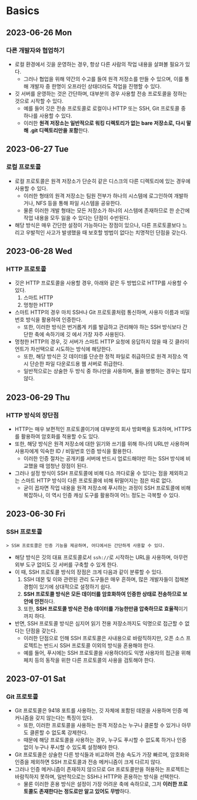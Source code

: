 # Basics
## 2023-06-26 Mon
### 다른 개발자와 협업하기
* 로컬 환경에서 깃을 운영하는 경우, 항상 다른 사람의 작업 내용을 살펴볼 필요가 있다.
  * 그러나 협업을 위해 약간의 수고를 들여 원격 저장소를 만들 수 있으며, 이를 통해 개발자 중 한명이 오프라인 상태더라도 작업을 진행할 수 있다.
* 깃 서버를 운영하는 것은 간단하며, 대부분의 경우 사용할 전송 프로토콜을 정하는 것으로 시작할 수 있다.
  * 예를 들어 깃은 전송 프로토콜로 로컬이나 HTTP 또는 SSH, Git 프로토콜 중 하나를 사용할 수 있다.
  * 이러한 **원격 저장소는 일반적으로 워킹 디렉토리가 없는 bare 저장소로, 다시 말해 .git 디렉토리만을 포함**한다.

## 2023-06-27 Tue
### 로컬 프로토콜
* 로컬 프로토콜은 원격 저장소가 단순히 같은 디스크의 다른 디렉토리에 있는 경우에 사용할 수 있다.
  * 이러한 형태의 원격 저장소는 팀원 전부가 하나의 시스템에 로그인하여 개발하거나, NFS 등을 통해 파일 시스템을 공유한다.
  * 물론 이러한 개발 형태는 모든 저장소가 하나의 시스템에 존재하므로 한 순간에 작업 내용을 모두 잃을 수 있다는 단점이 수반된다.
* 해당 방식은 매우 간단한 설정이 가능하다는 장점이 있으나, 다른 프로토콜보다 느리고 우발적인 사고가 발생했을 때 보호할 방법이 없다는 치명적인 단점을 갖는다.

## 2023-06-28 Wed
### HTTP 프로토콜
* 깃은 HTTP 프로토콜을 사용할 경우, 아래와 같은 두 방법으로 HTTP를 사용할 수 있다.
  1. 스마트 HTTP
  2. 멍청한 HTTP
* 스마트 HTTP의 경우 마치 SSH나 Git 프로토콜처럼 통신하며, 사용자 이름과 비밀번호 방식을 활용하여 인증한다.
  * 또한, 이러한 방식은 번거롭게 키를 발급하고 관리해야 하는 SSH 방식보다 간단한 축에 속하기에 깃 에서 가장 자주 사용된다.
* 멍청한 HTTP의 경우, 깃 서버가 스마트 HTTP 요청에 응답하지 않을 때 깃 클라이언트가 차선택으로 시도하는 방식에 해당한다.
  * 또한, 해당 방식은 깃 데이터를 단순한 정적 파일로 취급하므로 원격 저장소 역시 단순한 파일 다운로드용 웹 서버로 취급한다.
  * 일반적으로는 상술한 두 방식 중 하나만을 사용하며, 둘을 병행하는 경우는 많지 않다.

## 2023-06-29 Thu
### HTTP 방식의 장단점
* HTTP는 매우 보편적인 프로토콜이기에 대부분의 회사 방화벽을 토과하며, HTTPS를 활용하여 암호화를 적용할 수도 있다.
* 또한, 해당 방식은 원격 저장소에 대한 읽기와 쓰기를 위해 하나의 URL만 사용하며 사용자에게 익숙한 ID / 비밀번호 인증 방식을 활용한다.
  * 이러한 인증 절차는 공개키를 서버에 반드시 업로드해야만 하는 SSH 방식에 비교했을 때 엄청난 장점이 된다.
* 그러나 설정 방식이 SSH 프로토콜에 비해 다소 까다로울 수 있다는 점을 제외하고는 스마트 HTTP 방식이 다른 프로토콜에 비해 뒤떨어지는 점은 따로 없다.
  * 굳이 꼽자면 작업 내용을 원격 저장소에 푸시하는 과정이 SSH 프로토콜에 비해 복잡하나, 이 역시 인증 캐싱 도구를 활용하여 어느 정도는 극복할 수 있다.

## 2023-06-30 Fri
### SSH 프로토콜
```
> SSH 프로토콜은 인증 기능을 제공하며, 어디에서든 간단하게 사용할 수 있다.
```
* 해당 방식은 깃의 대표 프로토콜로서 `ssh://`로 시작하는 URL을 사용하며, 아무런 외부 도구 없이도 깃 서버를 구축할 수 있게 한다.
* 이 때, SSH 프로토콜 방식의 장점은 크게 다음과 같이 분류할 수 있다.
  1. SSH 데몬 및 이와 관련된 관리 도구들은 매우 흔하며, 많은 개발자들이 접해본 경험이 있기에 상대적으로 설정하기 쉽다.
  2. **SSH 프로토콜 방식은 모든 데이터를 암호화하여 인증한 상태로 전송하므로 보안에 안전**하다.
  3. 또한, **SSH 프로토콜 방식은 전송 데이터를 가능한만큼 압축하므로 효율적**이기까지 하다.
* 반면, SSH 프로토콜 방식은 심지어 읽기 전용 저장소까지도 익명으로 접근할 수 없다는 단점을 갖는다.
  * 이러한 단점으로 인해 SSH 프로토콜은 사내용으로 바람직하지만, 오픈 소스 프로젝트는 반드시 SSH 프로토콜 이외의 방식을 혼용해야 한다.
  * 예를 들어, 푸시에는 SSH 프로토콜을 사용하더라도 익명 사용자의 접근을 위해 페치 등의 동작을 위한 다른 프로토콜의 사용을 검토해야 한다.

## 2023-07-01 Sat
### Git 프로토콜
* Git 프로토콜은 9418 포트를 사용하는, 깃 자체에 포함된 데몬을 사용하며 인증 메커니즘을 갖지 않는다는 특징이 있다.
  * 또한, 이러한 프로토콜을 사용하는 원격 저장소는 누구나 클론할 수 있거나 아무도 클론할 수 없도록 강제한다.
  * 때문에 해당 프로토콜을 사용하는 경우, 누구도 푸시할 수 없도록 하거나 인증 없이 누구나 푸시할 수 있도록 설정해야 한다.
* Git 프로토콜은 상술한 다른 방식들과 비교하여 전송 속도가 가장 빠르며, 암호화와 인증을 제외하면 SSH 프로토콜과 전송 메커니즘이 크게 다르지 않다.
* 그러나 인증 메커니즘이 존재하지 않으므로 Git 프로토콜만을 허용하는 프로젝트는 바람직하지 못하며, 일반적으로는 SSH나 HTTP와 혼용하는 방식을 선택한다.
  * 물론 이러한 혼용 방식은 설정이 가장 어려운 축에 속하므로, 그저 **이러한 프로토콜도 존재한다는 정도로만 알고 있어도 무방**하다.